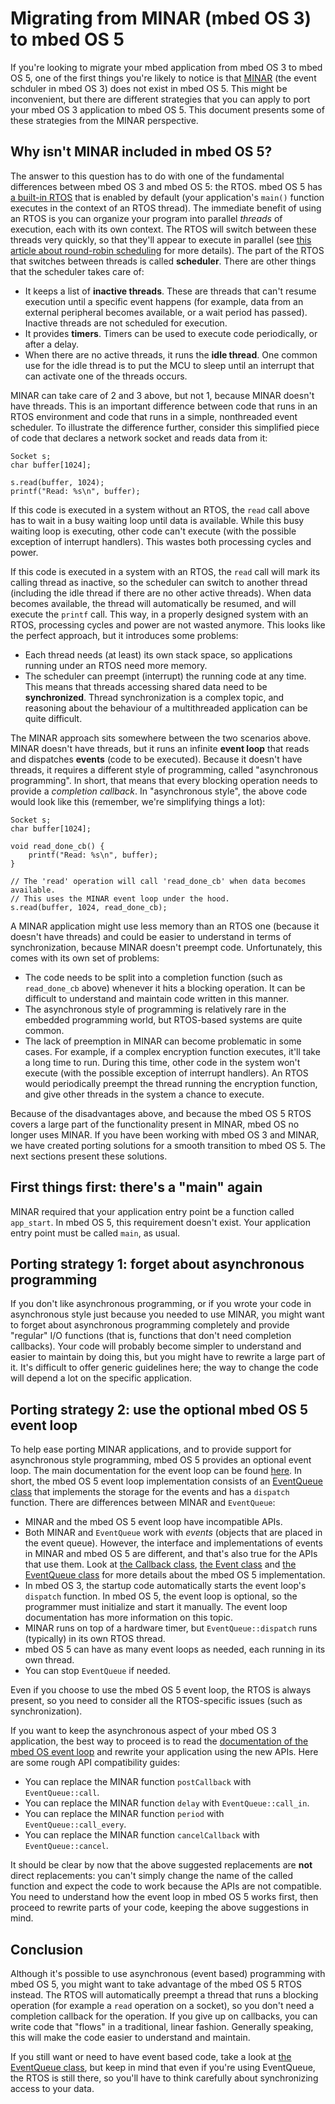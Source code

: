 # Migrating from MINAR (mbed OS 3) to mbed OS 5

If you're looking to migrate your mbed application from mbed OS 3 to mbed OS 5, one of the first things you're likely to notice is that [MINAR](https://github.com/ARMmbed/minar) (the event schduler in mbed OS 3) does not exist in mbed OS 5. This might be inconvenient, but there are different strategies that you can apply to port your mbed OS 3 application to mbed OS 5. This document presents some of these strategies from the MINAR perspective.

## Why isn't MINAR included in mbed OS 5?

The answer to this question has to do with one of the fundamental differences between mbed OS 3 and mbed OS 5: the RTOS. mbed OS 5 has [a built-in RTOS](https://github.com/ARMmbed/mbed-os/tree/master/rtos) that is enabled by default (your application's `main()` function executes in the context of an RTOS thread). The immediate benefit of using an RTOS is you can organize your program into parallel *threads* of execution, each with its own context. The RTOS will switch between these threads very quickly, so that they'll appear to execute in parallel (see [this article about round-robin scheduling](http://www.keil.com/support/man/docs/rlarm/rlarm_ar_rrobmt.htm) for more details). The part of the RTOS that switches between threads is called **scheduler**. There are other things that the scheduler takes care of:

- It keeps a list of **inactive threads**. These are threads that can't resume execution until a specific event happens (for example, data from an external peripheral becomes available, or a wait period has passed). Inactive threads are not scheduled for execution.
- It provides **timers**. Timers can be used to execute code periodically, or after a delay.
- When there are no active threads, it runs the **idle thread**. One common use for the idle thread is to put the MCU to sleep until an interrupt that can activate one of the threads occurs.

MINAR can take care of 2 and 3 above, but not 1, because MINAR doesn't have threads. This is an important difference between code that runs in an RTOS environment and code that runs in a simple, nonthreaded event scheduler. To illustrate the difference further, consider this simplified piece of code that declares a network socket and reads data from it:

```
Socket s;
char buffer[1024];

s.read(buffer, 1024);
printf("Read: %s\n", buffer);
```

If this code is executed in a system without an RTOS, the `read` call above has to wait in a busy waiting loop until data is available. While this busy waiting loop is executing, other code can't execute (with the possible exception of interrupt handlers). This wastes both processing cycles and power.

If this code is executed in a system with an RTOS, the `read` call will mark its calling thread as inactive, so the scheduler can switch to another thread (including the idle thread if there are no other active threads). When data becomes available, the thread will automatically be resumed, and will execute the `printf` call. This way, in a properly designed system with an RTOS, processing cycles and power are not wasted anymore. This looks like the perfect approach, but it introduces some problems:

- Each thread needs (at least) its own stack space, so applications running under an RTOS need more memory.
- The scheduler can preempt (interrupt) the running code at any time. This means that threads accessing shared data need to be **synchronized**. Thread synchronization is a complex topic, and reasoning about the behaviour of a multithreaded application can be quite difficult.

The MINAR approach sits somewhere between the two scenarios above. MINAR doesn't have threads, but it runs an infinite **event loop** that reads and dispatches **events** (code to be executed). Because it doesn't have threads, it requires a different style of programming, called "asynchronous programming". In short, that means that every blocking operation needs to provide a *completion callback*. In "asynchronous style", the above code would look like this (remember, we're simplifying things a lot):

```
Socket s;
char buffer[1024];

void read_done_cb() {
    printf("Read: %s\n", buffer);
}

// The 'read' operation will call 'read_done_cb' when data becomes available.
// This uses the MINAR event loop under the hood.
s.read(buffer, 1024, read_done_cb);
```

A MINAR application might use less memory than an RTOS one (because it doesn't have threads) and could be easier to understand in terms of synchronization, because MINAR doesn't preempt code. Unfortunately, this comes with its own set of problems:

- The code needs to be split into a completion function (such as `read_done_cb` above) whenever it hits a blocking operation. It can be difficult to understand and maintain code written in this manner.
- The asynchronous style of programming is relatively rare in the embedded programming world, but RTOS-based systems are quite common.
- The lack of preemption in MINAR can become problematic in some cases. For example, if a complex encryption function executes, it'll take a long time to run. During this time, other code in the system won't execute (with the possible exception of interrupt handlers). An RTOS would periodically preempt the thread running the encryption function, and give other threads in the system a chance to execute.

Because of the disadvantages above, and because the mbed OS 5 RTOS covers a large part of the functionality present in MINAR, mbed OS no longer uses MINAR. If you have been working with mbed OS 3 and MINAR, we have created porting solutions for a smooth transition to mbed OS 5. The next sections present these solutions.

## First things first: there's a "main" again

MINAR required that your application entry point be a function called `app_start`. In mbed OS 5, this requirement doesn't exist. Your application entry point must be called `main`, as usual.

## Porting strategy 1: forget about asynchronous programming

If you don't like asynchronous programming, or if you wrote your code in asynchronous style just because you needed to use MINAR, you might want to forget about asynchronous programming completely and provide "regular" I/O functions (that is, functions that don't need completion callbacks). Your code will probably become simpler to understand and easier to maintain by doing this, but you might have to rewrite a large part of it. It's difficult to offer generic guidelines here; the way to change the code will depend a lot on the specific  application.

## Porting strategy 2: use the optional mbed OS 5 event loop

To help ease porting MINAR applications, and to provide support for asynchronous style programming, mbed OS 5 provides an optional event loop. The main documentation for the event loop can be found [here](https://docs.mbed.com/docs/mbed-os-api-reference/en/5.5/APIs/tasks/events/). In short, the mbed OS 5 event loop implementation consists of an [EventQueue class](https://github.com/ARMmbed/mbed-os/blob/master/events/EventQueue.h) that implements the storage for the events and has a `dispatch` function. There are differences between MINAR and `EventQueue`:

- MINAR and the mbed OS 5 event loop have incompatible APIs.
- Both MINAR and `EventQueue` work with *events* (objects that are placed in the event queue). However, the interface and implementations of events in MINAR and mbed OS 5 are different, and that's also true for the APIs that use them. Look at [the Callback class](https://docs.mbed.com/docs/mbed-os-api/en/mbed-os-5.5/api/group__drivers.html), [the Event class](https://github.com/ARMmbed/mbed-os/blob/master/events/Event.h) and [the EventQueue class](https://github.com/ARMmbed/mbed-os/blob/master/events/EventQueue.h) for more details about the mbed OS 5 implementation.
- In mbed OS 3, the startup code automatically starts the event loop's `dispatch` function. In mbed OS 5, the event loop is optional, so the programmer must initialize and start it manually. The event loop documentation has more information on this topic.
- MINAR runs on top of a hardware timer, but `EventQueue::dispatch` runs (typically) in its own RTOS thread.
- mbed OS 5 can have as many event loops as needed, each running in its own thread.
- You can stop `EventQueue` if needed.

Even if you choose to use the mbed OS 5 event loop, the RTOS is always present, so you need to consider all the RTOS-specific issues (such as synchronization).

If you want to keep the asynchronous aspect of your mbed OS 3 application, the best way to proceed is to read the [documentation of the mbed OS event loop](https://docs.mbed.com/docs/mbed-os-api-reference/en/5.5/APIs/tasks/events/) and rewrite your application using the new APIs. Here are some rough API compatibility guides:

- You can replace the MINAR function `postCallback` with `EventQueue::call`.
- You can replace the MINAR function `delay` with `EventQueue::call_in`.
- You can replace the MINAR function `period` with `EventQueue::call_every`.
- You can replace the MINAR function `cancelCallback` with `EventQueue::cancel`.

It should be clear by now that the above suggested replacements are **not** direct replacements: you can't simply change the name of the called function and expect the code to work because the APIs are not compatible. You need to understand how the event loop in mbed OS 5 works first, then proceed to rewrite parts of your code, keeping the above suggestions in mind.

## Conclusion

Although it's possible to use asynchronous (event based) programming with mbed OS 5, you might want to take advantage of the mbed OS 5 RTOS instead. The RTOS will automatically preempt a thread that runs a blocking operation (for example a `read` operation on a socket), so you don't need a completion callback for the operation. If you give up on callbacks, you can write code that "flows" in a traditional, linear fashion. Generally speaking, this will make the code easier to understand and maintain.

If you still want or need to have event based code, take a look at [the EventQueue class](https://github.com/ARMmbed/mbed-os/blob/master/events/EventQueue.h), but keep in mind that even if you're using EventQueue, the RTOS is still there, so you'll have to think carefully about synchronizing access to your data.
